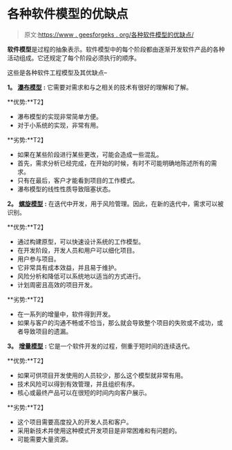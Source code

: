 # 各种软件模型的优缺点

> 原文:[https://www . geesforgeks . org/各种软件模型的优缺点/](https://www.geeksforgeeks.org/advantages-and-disadvantages-of-various-software-models/)

**软件模型**是过程的抽象表示。软件模型中的每个阶段都由逐渐开发软件产品的各种活动组成。它还规定了每个阶段必须执行的顺序。

这些是各种软件工程模型及其优缺点–

**1。** [**瀑布模型**](https://www.geeksforgeeks.org/software-engineering-classical-waterfall-model/) **:**
它需要对需求和与之相关的技术有很好的理解和了解。

**优势:**T2】

*   瀑布模型的实现非常简单方便。
*   对于小系统的实现，非常有用。

**劣势:**T2】

*   如果在某些阶段进行某些更改，可能会造成一些混乱。
*   首先，需求分析已经完成，在开始的时候，有时不可能明确地陈述所有的需求。
*   只有在最后，客户才能看到项目的工作模式。
*   瀑布模型的线性性质导致阻塞状态。

**2。** [**螺旋模型**](https://www.geeksforgeeks.org/software-engineering-spiral-model/) **:**
在迭代中开发，用于风险管理。因此，在新的迭代中，需求可以被识别。

**优势:**T2】

*   通过构建原型，可以快速设计系统的工作模型。
*   在开发阶段，开发人员和用户可以细化项目。
*   用户参与项目。
*   它非常具有成本效益，并且易于维护。
*   风险分析和降低可以系统地以适当的方式进行。
*   计划周密且高效的项目开发。

**劣势:**T2】

*   在一系列的增量中，软件得到开发。
*   如果与客户的沟通不畅或不恰当，那么就会导致整个项目的失败或不成功，或者导致项目的遗漏。

**3。** [**增量模型**](https://www.geeksforgeeks.org/software-engineering-incremental-process-model/) **:**
它是一个软件开发的过程，侧重于短时间的连续迭代。

**优势:**T2】

*   如果可供项目开发使用的人员较少，那么这个模型就非常有用。
*   技术风险可以得到有效管理，并且组织有序。
*   核心或最终产品可以在很短的时间内向客户展示。

**劣势:**T2】

*   这个项目需要高度投入的开发人员和客户。
*   采用新技术并使用这种模式开发项目是非常困难和有问题的。
*   可能需要大量资源。